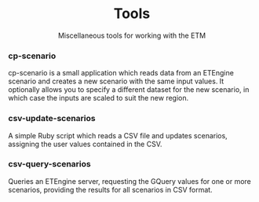 <h1 align="center">Tools</h1>
<p align="center">Miscellaneous tools for working with the ETM</p>

### cp-scenario

cp-scenario is a small application which reads data from an ETEngine scenario
and creates a new scenario with the same input values. It optionally allows you
to specify a different dataset for the new scenario, in which case the inputs
are scaled to suit the new region.

### csv-update-scenarios

A simple Ruby script which reads a CSV file and updates scenarios, assigning the
user values contained in the CSV.

### csv-query-scenarios

Queries an ETEngine server, requesting the GQuery values for one or more
scenarios, providing the results for all scenarios in CSV format.
